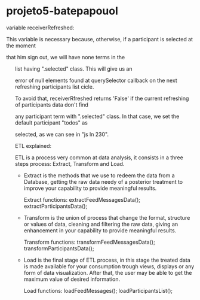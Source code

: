 # projeto5-batepapouol

variable receiverRefreshed: 

This variable is necessary because, otherwise, if a participant is selected at the moment

that him sign out, we will have none terms in the <ul> list having ".selected" class. This will give us an 

error of null elements found at querySelector callback on the next refreshing participants list cicle. 

To avoid that, receiverRfreshed returns 'False' if the current refreshing of participants data don't find

any participant term with ".selected" class. In that case, we set the default participant "todos" as

selected, as we can see in "js ln 230".



ETL explained:
    
ETL is a process very common at data analysis, it consists in a three steps process: Extract, Transform and Load. 

- Extract is the methods that we use to redeem the data from a Database, getting the raw data needy of a
posterior treatment to improve your capability to provide meaningful results.

    Extract functions: extractFeedMessagesData(); extractParticipantsData();

- Transform is the union of process that change the format, structure or values of data, cleaning and
filtering the raw data, giving an enhancement in your capability to provide meaningful results.

    Transform functions: transformFeedMessagesData(); transformParticipantsData();

- Load is the final stage of ETL process, in this stage the treated data is made available for your
 consumption trough views, displays or any form of data visualization. After that, the user may be able
 to get the maximum value of desired information.
    
    Load functions: loadFeedMessages(); loadParticipantsList();
